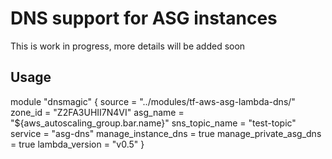 # DNS support for ASG instances

This is work in progress, more details will be added soon

## Usage

module "dnsmagic" {
    source = "../modules/tf-aws-asg-lambda-dns/"
    zone_id = "Z2FA3UHII7N4VI"
    asg_name = "${aws_autoscaling_group.bar.name}"
    sns_topic_name = "test-topic"
    service = "asg-dns"
    manage_instance_dns = true
    manage_private_asg_dns = true
    lambda_version = "v0.5"
}
